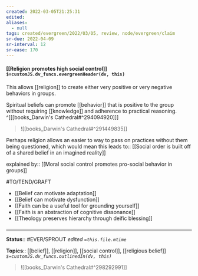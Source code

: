 ```yaml
---
created: 2022-03-05T21:25:31 
edited: 
aliases:
  - null
tags: created/evergreen/2022/03/05, review, node/evergreen/claim
sr-due: 2022-04-09
sr-interval: 12
sr-ease: 170
---
```


#### [[Religion promotes high social control]] `$=customJS.dv_funcs.evergreenHeader(dv, this)`

This allows [[religion]] to create either very positive or very negative behaviors in groups.

Spiritual beliefs can promote [[behavior]] that is positive to the group without requiring [[knowledge]] and adherence to practical reasoning. 
^[[[books_Darwin's Cathedral#^294094920]]]

> ![[books_Darwin's Cathedral#^291449835]]

Perhaps religion allows an easier to way to pass on practices without them being questioned, which would mean this
leads to:: [[Social order is built off of a shared belief in an imagined reality]]

explained by:: [[Moral social control promotes pro-social behavior in groups]]

#TO/TEND/GRAFT 
- [[Belief can motivate adaptation]]
- [[Belief can motivate dysfunction]]
- [[Faith can be a useful tool for grounding yourself]]
- [[Faith is an abstraction of cognitive dissonance]]
- [[Theology preserves hierarchy through deific blessing]] 

### <hr class="footnote"/>

**Status**:: #EVER/SPROUT
*edited `=this.file.mtime`*

**Topics**:: [[belief]], [[religion]], [[social control]], [[religious belief]]
*`$=customJS.dv_funcs.outlinedIn(dv, this)`*

> ![[books_Darwin's Cathedral#^298292991]]
